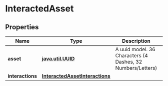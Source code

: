 
# InteractedAsset

## Properties
Name | Type | Description | Notes
------------ | ------------- | ------------- | -------------
**asset** | [**java.util.UUID**](java.util.UUID) | A uuid model. 36 Characters (4 Dashes, 32 Numbers/Letters)  |  [optional]
**interactions** | [**InteractedAssetInteractions**](InteractedAssetInteractions) |  |  [optional]



